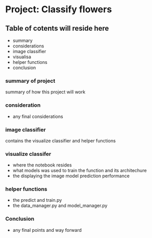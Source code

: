# Project: Classify flowers

## Table of cotents will reside here
- summary
- considerations
- image classifier
- visualisa
- helper functions
- conclusion
### summary of project
summary of how this project will work
### consideration
- any final considerations
### image classifier
contains the visualize classifier and helper functions
### visualize classifer
- where the notebook resides
- what models was used to train the function and its architechure
- the displaying the image model prediction performance
### helper functions
- the predict and train.py
- the data_manager.py and model_manager.py
### Conclusion
- any final points and way forward